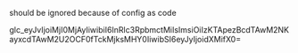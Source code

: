 should be ignored because of config as code

glc_eyJvIjoiMjI0MjAyIiwibiI6InRlc3RpbmctMiIsImsiOiIzKTApezBcdTAwM2NKayxcdTAwM2U2OCF0fTckMjksMHY0IiwibSI6eyJyIjoidXMifX0=
